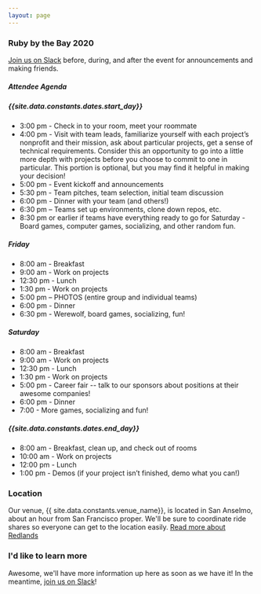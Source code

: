 ```yaml
---
layout: page
---
```


### Ruby by the Bay 2020

[Join us on Slack](https://rubyforgood.herokuapp.com/) before, during, and after the event for announcements and making friends.

##### Attendee Agenda

##### {{site.data.constants.dates.start_day}}

* 3:00 pm - Check in to your room, meet your roommate
* 4:00 pm - Visit with team leads, familiarize yourself with each project’s nonprofit and their mission, ask about particular projects, get a sense of technical requirements. Consider this an opportunity to go into a little more depth with projects before you choose to commit to one in particular. This portion is optional, but you may find it helpful in making your decision!
* 5:00 pm - Event kickoff and announcements
* 5:30 pm - Team pitches, team selection, initial team discussion
* 6:00 pm - Dinner with your team (and others!)
* 6:30 pm – Teams set up environments, clone down repos, etc.
* 8:30 pm or earlier if teams have everything ready to go for Saturday - Board games, computer games, socializing, and other random fun.

##### Friday

* 8:00 am - Breakfast
* 9:00 am - Work on projects
* 12:30 pm - Lunch
* 1:30 pm - Work on projects
* 5:00 pm – PHOTOS (entire group and individual teams)
* 6:00 pm - Dinner
* 6:30 pm - Werewolf, board games, socializing, fun!

##### Saturday

* 8:00 am - Breakfast
* 9:00 am - Work on projects
* 12:30 pm - Lunch
* 1:30 pm - Work on projects
* 5:00 pm - Career fair -- talk to our sponsors about positions at their awesome companies!
* 6:00 pm - Dinner
* 7:00 - More games, socializing and fun!

##### {{site.data.constants.dates.end_day}}

* 8:00 am - Breakfast, clean up, and check out of rooms
* 10:00 am - Work on projects
* 12:00 pm - Lunch
* 1:00 pm - Demos (if your project isn’t finished, demo what you can!)

### Location

Our venue, {{ site.data.constants.venue_name}}, is located in San Anselmo, about an hour from San Francisco proper. We'll be sure to coordinate ride shares so everyone can get to the location easily.
[Read more about Redlands](/redlands)

### I'd like to learn more

Awesome, we'll have more information up here as soon as we have it! In the meantime, [join us on Slack](https://rubyforgood.herokuapp.com/)!
